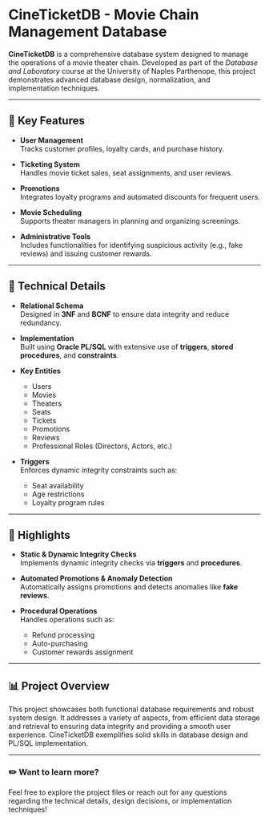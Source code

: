 # CineTicketDB - Movie Chain Management Database

**CineTicketDB** is a comprehensive database system designed to manage the operations of a movie theater chain. Developed as part of the *Database and Laboratory* course at the University of Naples Parthenope, this project demonstrates advanced database design, normalization, and implementation techniques.

---

## :star2: Key Features

- **User Management**  
  Tracks customer profiles, loyalty cards, and purchase history.

- **Ticketing System**  
  Handles movie ticket sales, seat assignments, and user reviews.

- **Promotions**  
  Integrates loyalty programs and automated discounts for frequent users.

- **Movie Scheduling**  
  Supports theater managers in planning and organizing screenings.

- **Administrative Tools**  
  Includes functionalities for identifying suspicious activity (e.g., fake reviews) and issuing customer rewards.

---

## :wrench: Technical Details

- **Relational Schema**  
  Designed in **3NF** and **BCNF** to ensure data integrity and reduce redundancy.

- **Implementation**  
  Built using **Oracle PL/SQL** with extensive use of **triggers**, **stored procedures**, and **constraints**.

- **Key Entities**  
  - Users
  - Movies
  - Theaters
  - Seats
  - Tickets
  - Promotions
  - Reviews
  - Professional Roles (Directors, Actors, etc.)

- **Triggers**  
  Enforces dynamic integrity constraints such as:
  - Seat availability
  - Age restrictions
  - Loyalty program rules

---

## :floppy_disk: Highlights

- **Static & Dynamic Integrity Checks**  
  Implements dynamic integrity checks via **triggers** and **procedures**.

- **Automated Promotions & Anomaly Detection**  
  Automatically assigns promotions and detects anomalies like **fake reviews**.

- **Procedural Operations**  
  Handles operations such as:
  - Refund processing
  - Auto-purchasing
  - Customer rewards assignment

---

## :bar_chart: Project Overview

This project showcases both functional database requirements and robust system design. It addresses a variety of aspects, from efficient data storage and retrieval to ensuring data integrity and providing a smooth user experience. CineTicketDB exemplifies solid skills in database design and PL/SQL implementation.

---

### :pencil2: Want to learn more?

Feel free to explore the project files or reach out for any questions regarding the technical details, design decisions, or implementation techniques!

